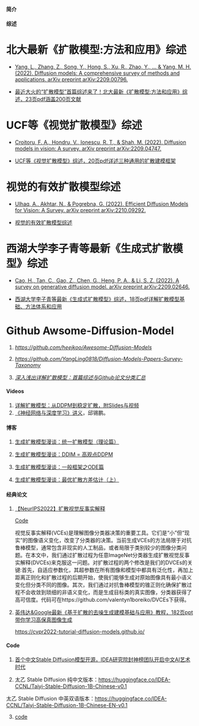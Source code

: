 #### 简介

#### 综述

# 北大最新《扩散模型:方法和应用》综述
* [Yang, L., Zhang, Z., Song, Y., Hong, S., Xu, R., Zhao, Y., ... & Yang, M. H. (2022). Diffusion models: A comprehensive survey of methods and applications. arXiv preprint arXiv:2209.00796.](https://arxiv.org/abs/2209.00796)

* [最近大火的“扩散模型”首篇综述来了！北大最新《扩散模型:方法和应用》综述，23页pdf涵盖200页文献](https://zhuanlan.zhihu.com/p/562029290)

# UCF等《视觉扩散模型》综述
* [Croitoru, F. A., Hondru, V., Ionescu, R. T., & Shah, M. (2022). Diffusion models in vision: A survey. arXiv preprint arXiv:2209.04747.](https://arxiv.org/abs/2209.04747)

* [UCF等《视觉扩散模型》综述，20页pdf详述三种通用的扩散建模框架](https://zhuanlan.zhihu.com/p/564358628)

# 视觉的有效扩散模型综述
* [Ulhaq, A., Akhtar, N., & Pogrebna, G. (2022). Efficient Diffusion Models for Vision: A Survey. arXiv preprint arXiv:2210.09292.](https://arxiv.org/abs/2210.09292)

* [视觉的有效扩散模型综述](https://www.zhuanzhi.ai/vip/c3a78910052e2d5b9a17b08e65630fc0)

# 西湖大学李子青等最新《生成式扩散模型》综述
* [Cao, H., Tan, C., Gao, Z., Chen, G., Heng, P. A., & Li, S. Z. (2022). A survey on generative diffusion model. arXiv preprint arXiv:2209.02646.](https://arxiv.org/abs/2209.02646)

* [西湖大学李子青等最新《生成式扩散模型》综述，18页pdf详解扩散模型基础、方法体系和应用](https://www.zhuanzhi.ai/document/8253c59f6277f95a1fa21b53ed48ee85)


# Github Awsome-Diffusion-Model
1. *https://github.com/heejkoo/Awesome-Diffusion-Models*

2. *https://github.com/YangLing0818/Diffusion-Models-Papers-Survey-Taxonomy*

3. *[深入浅出详解扩散模型：首篇综述与Github论文分类汇总](https://www.zhuanzhi.ai/document/5e5c5e21b4dd39c404005e9fcbbb74aa)*



#### Videos

1.  [详解扩散模型：从DDPM到稳定扩散，附Slides与视频](https://www.zhuanzhi.ai/vip/399b8910da08e2d3bc730c0743857e50)
2.  [《神经网络与深度学习》讲义](http://vdisk.weibo.com/s/ayG13we2ltDAT)，邱锡鹏。

#### 博客

1.  [生成扩散模型漫谈：统一扩散模型（理论篇）](https://mp.weixin.qq.com/s/vwytsN2PkM_P2dVhDi2wzw)     

2.  [生成扩散模型漫谈：DDIM = 高观点DDPM](https://mp.weixin.qq.com/s/70hLn8JVuP1f0-NndwGK9w)

3.  [生成扩散模型漫谈：一般框架之ODE篇](https://mp.weixin.qq.com/s/kBY8LBVpmLeX4sdKXMJr1A)

4.  [生成扩散模型漫谈：最优扩散方差估计（上）](https://mp.weixin.qq.com/s/ai24h-pR3JC3WmRmxUEeFA)



#### 经典论文

1.  [【NeurIPS2022】扩散视觉反事实解释](https://www.zhuanzhi.ai/vip/9e3c00f8bdd63a1065ca83ce6d06b978)

    [Code](https://github.com/valentyn1boreiko/DVCEs)
    
    视觉反事实解释(VCEs)是理解图像分类器决策的重要工具。它们是“小”但“现实”的图像语义变化，改变了分类器的决策。当前生成VCEs的方法局限于对抗鲁棒模型，通常包含非现实的人工制品，或者局限于类别较少的图像分类问题。在本文中，我们通过扩散过程为任意ImageNet分类器生成扩散视觉反事实解释(DVCEs)来克服这一问题。对扩散过程的两个修改是我们的DVCEs的关键:首先，自适应参数化，其超参数在所有图像和模型中都具有泛化性，再加上距离正则化和扩散过程的后期开始，使我们能够生成对原始图像具有最小语义变化但分类不同的图像。其次，我们通过对抗鲁棒模型的锥正则化确保扩散过程不会收敛到琐细的非语义变化，而是生成目标类的真实图像，分类器获得了高可信度。代码可在https://github.com/valentyn1boreiko/DVCEs下获得。
    

2. [英伟达&Google最新《基于扩散的去噪生成建模基础与应用》教程，182页ppt带你学习高保真图像生成](https://www.zhuanzhi.ai/vip/abfbb1753f79f7596e11fbdda8cfcc34)

   https://cvpr2022-tutorial-diffusion-models.github.io/

#### Code

1.  [首个中文Stable Diffusion模型开源，IDEA研究院封神榜团队开启中文AI艺术时代](https://mp.weixin.qq.com/s/mtZ8K6d2ST5Mkj3JZUHwqA)

2.  太乙 Stable Diffusion 纯中文版本：https://huggingface.co/IDEA-CCNL/Taiyi-Stable-Diffusion-1B-Chinese-v0.1

   太乙 Stable Diffusion 中英双语版本：https://huggingface.co/IDEA-CCNL/Taiyi-Stable-Diffusion-1B-Chinese-EN-v0.1
   
3.  [code](https://github.com/nyukat/breast_density_classifier)


    

